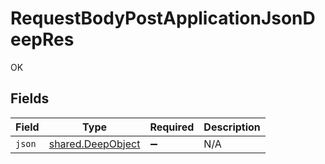 # RequestBodyPostApplicationJsonDeepRes

OK


## Fields

| Field                                                  | Type                                                   | Required                                               | Description                                            |
| ------------------------------------------------------ | ------------------------------------------------------ | ------------------------------------------------------ | ------------------------------------------------------ |
| `json`                                                 | [shared.DeepObject](../../models/shared/deepobject.md) | :heavy_minus_sign:                                     | N/A                                                    |